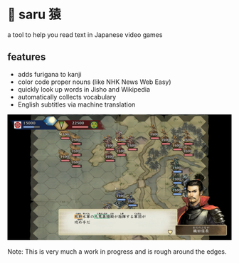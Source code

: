 # 🐒 saru 猿

a tool to help you read text in Japanese video games

## features

* adds furigana to kanji
* color code proper nouns (like NHK News Web Easy)
* quickly look up words in Jisho and Wikipedia
* automatically collects vocabulary
* English subtitles via machine translation

![Taiko Risshiden V](/screenshots/taiko1.png?raw=true "Taiko Risshiden V")

Note: This is very much a work in progress and is rough around the edges.
